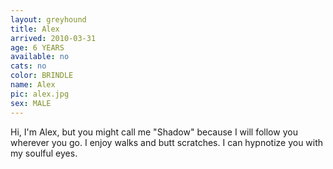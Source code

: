 ```yaml
---
layout: greyhound
title: Alex
arrived: 2010-03-31
age: 6 YEARS
available: no
cats: no
color: BRINDLE
name: Alex
pic: alex.jpg
sex: MALE
---
```


Hi, I'm Alex, but you might call me "Shadow" because I will follow you wherever you go.  I enjoy walks and butt
scratches.  I can hypnotize you with my soulful eyes.
